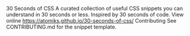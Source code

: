 30 Seconds of CSS A curated collection of useful CSS snippets you can understand in 30 seconds or less. Inspired by 30 seconds of code. View online https://atomiks.github.io/30-seconds-of-css/ Contributing See CONTRIBUTING.md for the snippet template.